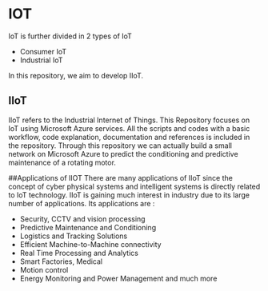 # IOT

IoT is further divided in 2 types of IoT
- Consumer IoT
- Industrial IoT

In this repository, we aim to develop IIoT.

## IIoT
IIoT refers to the Industrial Internet of Things. This Repository focuses on IoT using Microsoft Azure services. All the scripts and codes with a basic workflow, code explanation, documentation and references is included in the repository. Through this repository we can actually build a small network on Microsoft Azure to predict the conditioning and predictive maintenance of a rotating motor.  

##Applications of IIOT
There are many applications of IIoT since the concept of cyber physical systems and intelligent systems is directly related to IoT technology. IIoT is gaining much interest in industry due to its large number of applications. Its applications are :

- Security, CCTV and vision processing
- Predictive Maintenance and Conditioning
- Logistics and Tracking Solutions
- Efficient Machine-to-Machine connectivity
- Real Time Processing and Analytics
- Smart Factories, Medical
- Motion control
- Energy Monitoring and Power Management
and much more
